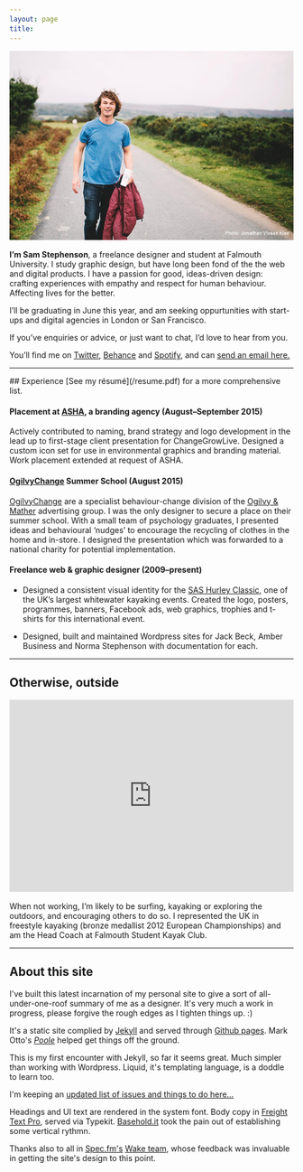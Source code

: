 ```yaml
---
layout: page
title: 
---
```


![Sam Stephenson](/images/sam1.jpg)

**I’m Sam Stephenson**, a freelance designer and student at Falmouth University. I study graphic design, but have long been fond of the the web and digital products. I have a passion for good, ideas-driven design: crafting experiences with empathy and respect for human behaviour. Affecting lives for the better.

I’ll be graduating in June this year, and am seeking oppurtunities with start-ups and digital agencies in London or San Francisco.

If you’ve enquiries or advice, or just want to chat, I’d love to hear from you.

You’ll find me on [Twitter](https://twitter.com/samstephenson1), [Behance](https://www.behance.net/samstephenson) and [Spotify](https://play.spotify.com/user/11120014586), and can [send an email here.](mailto:sam@stephenson.net)

<hr>
## Experience
[See my résumé](/resume.pdf) for a more comprehensive list.

#### Placement at [ASHA](http://ashawebsite.co.uk/), a branding agency (August–September 2015)
Actively contributed to naming, brand strategy and logo development in the lead up to first-stage client presentation for ChangeGrowLive. Designed a custom icon set for use in environmental graphics and branding material. Work placement extended at request of ASHA.

#### [OgilvyChange](http://ogilvychange.com/) Summer School (August 2015)
[OgilvyChange](http://ogilvychange.com/) are a specialist behaviour-change division of the [Ogilvy & Mather](https://ogilvy.co.uk/) advertising group. I was the only designer to secure a place on their summer school. With a small team of psychology graduates, I presented ideas and behavioural ‘nudges’ to encourage the recycling of clothes in the home and in-store . I designed the presentation which was forwarded to a national charity for potential implementation.

#### Freelance web & graphic designer (2009–present)
- Designed a consistent visual identity for the [SAS Hurley Classic](https://www.facebook.com/SasHurleyClassic/?fref=ts), one of the UK’s largest whitewater kayaking events. Created the logo, posters, programmes, banners, Facebook ads, web graphics, trophies and t-shirts for this international event. 

- Designed, built and maintained Wordpress sites for Jack Beck, Amber Business and Norma Stephenson with documentation for each.

<hr>

## Otherwise, outside

<iframe width="100%" height="340" src="https://www.youtube.com/embed/rbn0sufuXmg?rel=0&amp;showinfo=0" frameborder="0" allowfullscreen></iframe>

When not working, I’m likely to be surfing, kayaking or exploring the outdoors, and encouraging others to do so. I represented the UK in freestyle kayaking (bronze medallist 2012 European Championships) and am the Head Coach at Falmouth Student Kayak Club.

<hr>

## About this site

I've built this latest incarnation of my personal site to give a sort of all-under-one-roof summary of me as a designer. It's very much a work in progress, please forgive the rough edges as I tighten things up. :)

It's a static site complied by [Jekyll](http://jekyllrb.com/) and served through [Github pages](https://pages.github.com/). Mark Otto's [*Poole*](https://github.com/poole/poole) helped get things off the ground. 

This is my first encounter with Jekyll, so far it seems great. Much simpler than working with Wordpress. Liquid, it's templating language, is a doddle to learn too.

I'm keeping an [updated list of issues and things to do here…](https://workflowy.com/s/tOSIWFifHd)

Headings and UI text are rendered in the system font. Body copy in [Freight Text Pro](https://typekit.com/fonts/freight-text-pro), served via Typekit. [Basehold.it](http://basehold.it/) took the pain out of establishing some vertical rythmn.

Thanks also to all in [Spec.fm's](http://spec.fm/) [Wake team](https://inspect.wake.io/), whose feedback was invaluable in getting the site's design to this point.